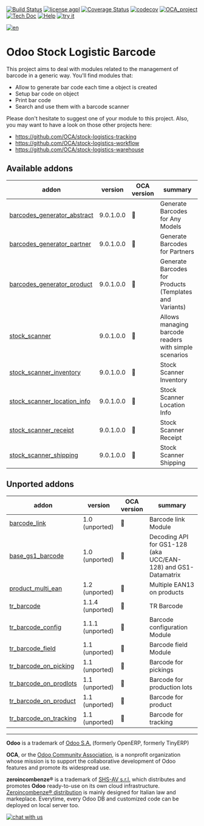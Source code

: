 [![Build Status](https://travis-ci.org/zeroincombenze/stock-logistics-barcode.svg?branch=9.0)](https://travis-ci.org/zeroincombenze/stock-logistics-barcode)
[![license agpl](https://img.shields.io/badge/licence-AGPL--3-blue.svg)](http://www.gnu.org/licenses/agpl-3.0.html)
[![Coverage Status](https://coveralls.io/repos/github/zeroincombenze/stock-logistics-barcode/badge.svg?branch=9.0)](https://coveralls.io/github/zeroincombenze/stock-logistics-barcode?branch=9.0)
[![codecov](https://codecov.io/gh/zeroincombenze/stock-logistics-barcode/branch/9.0/graph/badge.svg)](https://codecov.io/gh/zeroincombenze/stock-logistics-barcode/branch/9.0)
[![OCA_project](http://www.zeroincombenze.it/wp-content/uploads/ci-ct/prd/button-oca-9.svg)](https://github.com/OCA/stock-logistics-barcode/tree/9.0)
[![Tech Doc](http://www.zeroincombenze.it/wp-content/uploads/ci-ct/prd/button-docs-9.svg)](http://wiki.zeroincombenze.org/en/Odoo/9.0/dev)
[![Help](http://www.zeroincombenze.it/wp-content/uploads/ci-ct/prd/button-help-9.svg)](http://wiki.zeroincombenze.org/en/Odoo/9.0/man/LO)
[![try it](http://www.zeroincombenze.it/wp-content/uploads/ci-ct/prd/button-try-it-9.svg)](http://erp9.zeroincombenze.it)




























































[![en](http://www.shs-av.com/wp-content/en_US.png)](http://wiki.zeroincombenze.org/it/Odoo/7.0/man)

Odoo Stock Logistic Barcode
===========================


This project aims to deal with modules related to the management of barcode in a generic way. You'll find modules that:

 - Allow to generate bar code each time a object is created
 - Setup bar code on object
 - Print bar code
 - Search and use them with a barcode scanner

Please don't hesitate to suggest one of your module to this project. Also, you may want to have a look on those other projects here:

 - https://github.com/OCA/stock-logistics-tracking
 - https://github.com/OCA/stock-logistics-workflow
 - https://github.com/OCA/stock-logistics-warehouse

[//]: # (addons)


Available addons
----------------
addon | version | OCA version | summary
--- | --- | --- | ---
[barcodes_generator_abstract](barcodes_generator_abstract/) | 9.0.1.0.0 | :repeat: | Generate Barcodes for Any Models
[barcodes_generator_partner](barcodes_generator_partner/) | 9.0.1.0.0 | :repeat: | Generate Barcodes for Partners
[barcodes_generator_product](barcodes_generator_product/) | 9.0.1.0.0 | :repeat: | Generate Barcodes for Products (Templates and Variants)
[stock_scanner](stock_scanner/) | 9.0.1.0.0 | :repeat: | Allows managing barcode readers with simple scenarios
[stock_scanner_inventory](stock_scanner_inventory/) | 9.0.1.0.0 | :repeat: | Stock Scanner Inventory
[stock_scanner_location_info](stock_scanner_location_info/) | 9.0.1.0.0 | :repeat: | Stock Scanner Location Info
[stock_scanner_receipt](stock_scanner_receipt/) | 9.0.1.0.0 | :repeat: | Stock Scanner Receipt
[stock_scanner_shipping](stock_scanner_shipping/) | 9.0.1.0.0 | :repeat: | Stock Scanner Shipping


Unported addons
---------------
addon | version | OCA version | summary
--- | --- | --- | ---
[barcode_link](barcode_link/) | 1.0 (unported) | :repeat: | Barcode link Module
[base_gs1_barcode](base_gs1_barcode/) | 1.0 (unported) | :repeat: | Decoding API for GS1-128 (aka UCC/EAN-128) and GS1-Datamatrix
[product_multi_ean](product_multi_ean/) | 1.2 (unported) | :repeat: | Multiple EAN13 on products
[tr_barcode](tr_barcode/) | 1.1.4 (unported) | :repeat: | TR Barcode
[tr_barcode_config](tr_barcode_config/) | 1.1.1 (unported) | :repeat: | Barcode configuration Module
[tr_barcode_field](tr_barcode_field/) | 1.1 (unported) | :repeat: | Barcode field Module
[tr_barcode_on_picking](tr_barcode_on_picking/) | 1.1 (unported) | :repeat: | Barcode for pickings
[tr_barcode_on_prodlots](tr_barcode_on_prodlots/) | 1.1 (unported) | :repeat: | Barcode for production lots
[tr_barcode_on_product](tr_barcode_on_product/) | 1.1 (unported) | :repeat: | Barcode for product
[tr_barcode_on_tracking](tr_barcode_on_tracking/) | 1.1 (unported) | :repeat: | Barcode for tracking

[//]: # (end addons)

[//]: # (copyright)

----

**Odoo** is a trademark of [Odoo S.A.](https://www.odoo.com/) (formerly OpenERP, formerly TinyERP)

**OCA**, or the [Odoo Community Association](http://odoo-community.org/), is a nonprofit organization whose
mission is to support the collaborative development of Odoo features and
promote its widespread use.

**zeroincombenze®** is a trademark of [SHS-AV s.r.l.](http://www.shs-av.com/)
which distributes and promotes **Odoo** ready-to-use on its own cloud infrastructure.
[Zeroincombenze® distribution](http://wiki.zeroincombenze.org/en/Odoo)
is mainly designed for Italian law and markeplace.
Everytime, every Odoo DB and customized code can be deployed on local server too.

[//]: # (end copyright)

[![chat with us](https://www.shs-av.com/wp-content/chat_with_us.gif)](https://tawk.to/85d4f6e06e68dd4e358797643fe5ee67540e408b)
